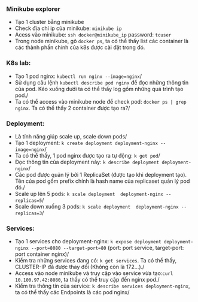 ### Minikube explorer
- Tạo 1 cluster bằng minikube
- Check địa chỉ ip của minikube: `minikube ip` 
- Acess vào minikube: `ssh docker@minikube_ip` password: `tcuser`
- Trong node minikube, gõ `docker ps`, ta có thể thấy list các container là các thành phần chính của k8s được cài đặt trong đó. 

### K8s lab:
- Tạo 1 pod nginx: `kubectl run nginx --image=nginx`/
- Sử dụng câu lệnh `kubectl describe pod nginx` để đọc những thông tin của pod. Kéo xuống dưới ta có thể thấy log gồm những quá trình tạo pod./ 
- Ta có thể access vào minikube node để check pod: `docker ps | grep nginx`. Ta có thể thấy 2 container được tạo ra?/
### Deployment: 
- Là tính năng giúp scale up, scale down pods/
- Tạo 1 deployment: `k create deployment deployment-nginx --image=nginx`/
- Ta có thể thấy, 1 pod nginx được tạo ra tự động: `k get pod`/
- Đọc thông tin của deployment này: `k describe deployment deployment-nginx`/
- Các pod được quản lý bởi 1 ReplicaSet (được tạo khi deployment tạo). Tên của pod gồm prefix chính là hash name của replicaset quản lý pod đó./
- Scale up lên 5 pods: `k scale deployment  deployment-nginx --replicas=5`/
- Scale down xuống 3 pods: `k scale deployment  deployment-nginx --replicas=3`/

### Services:
- Tạo 1 services cho deployment-nginx: `k expose deployment deployment-nginx --port=8080 --target-port=80` (port: port service, target-port: port container nginx)/
- Kiểm tra những services đang có: `k get services`. Ta có thể thấy, CLUSTER-IP đã được thay đổi (Không còn là 172...)./
- Access vào node minikube và truy cập vào service vừa tạo:`curl 10.100.97.42:8080`, ta thấy có thể truy cập đến nginx pod./
- Kiểm tra thông tin của service: `k describe services deployment-nginx`, ta có thể thấy các Endpoints là các pod nginx/